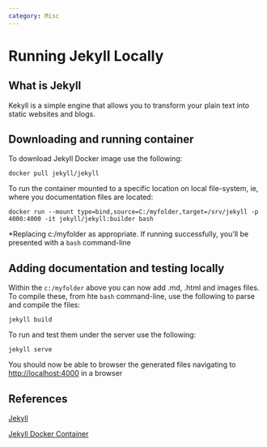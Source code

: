 ```yaml
---
category: Misc
---
```


# Running Jekyll Locally

## What is Jekyll

Kekyll is a simple engine that allows you to transform your plain text into static websites and blogs.

## Downloading and running container

To download Jekyll Docker image use the following:

```
docker pull jekyll/jekyll
```

To run the container mounted to a specific location on local file-system, ie, where you documentation files are located:

```
docker run --mount type=bind,source=C:/myfolder,target=/srv/jekyll -p 4000:4000 -it jekyll/jekyll:builder bash
```

*Replacing c:/myfolder as appropriate. If running successfully, you'll be presented with a `bash` command-line

## Adding documentation and testing locally

Within the `c:/myfolder` above you can now add .md, .html and images files. To compile these, from hte `bash` command-line, use the following to parse and compile the files:

```
jekyll build
```

To run and test them under the server use the following:

```
jekyll serve
```

You should now be able to browser the generated files navigating to [http://localhost:4000](http://localhost:4000) in a browser

## References

[Jekyll](https://jekyllrb.com/) 

[Jekyll Docker Container](https://hub.docker.com/r/jekyll/jekyll/) 
